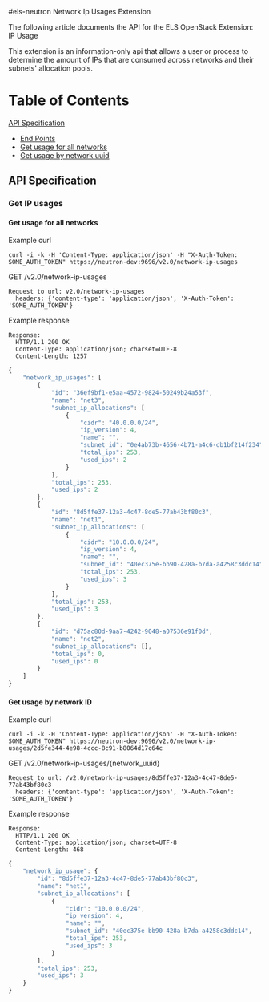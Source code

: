 #els-neutron Network Ip Usages Extension

The following article documents the API for the ELS OpenStack Extension: IP Usage

This extension is an information-only api that allows a user or process to determine the
amount of IPs that are consumed across networks and their subnets' allocation pools.

# Table of Contents #
[API Specification](#api-specification)
- [End Points](#end-points)
- [Get usage for all networks](#get-usage-for-all-networks)
- [Get usage by network uuid](#get-usage-by-network-id)


## API Specification ###

### Get IP usages ###
#### Get usage for all networks ####
Example curl
```
curl -i -k -H 'Content-Type: application/json' -H "X-Auth-Token: SOME_AUTH_TOKEN" https://neutron-dev:9696/v2.0/network-ip-usages
```
GET /v2.0/network-ip-usages
```
Request to url: v2.0/network-ip-usages
  headers: {'content-type': 'application/json', 'X-Auth-Token': 'SOME_AUTH_TOKEN'}
```
Example response
```
Response:
  HTTP/1.1 200 OK
  Content-Type: application/json; charset=UTF-8
  Content-Length: 1257
```
```javascript
{
    "network_ip_usages": [
        {
            "id": "36ef9bf1-e5aa-4572-9824-50249b24a53f",
            "name": "net3",
            "subnet_ip_allocations": [
                {
                    "cidr": "40.0.0.0/24",
                    "ip_version": 4,
                    "name": "",
                    "subnet_id": "0e4ab73b-4656-4b71-a4c6-db1bf214f234",
                    "total_ips": 253,
                    "used_ips": 2
                }
            ],
            "total_ips": 253,
            "used_ips": 2
        },
        {
            "id": "8d5ffe37-12a3-4c47-8de5-77ab43bf80c3",
            "name": "net1",
            "subnet_ip_allocations": [
                {
                    "cidr": "10.0.0.0/24",
                    "ip_version": 4,
                    "name": "",
                    "subnet_id": "40ec375e-bb90-428a-b7da-a4258c3ddc14",
                    "total_ips": 253,
                    "used_ips": 3
                }
            ],
            "total_ips": 253,
            "used_ips": 3
        },
        {
            "id": "d75ac80d-9aa7-4242-9048-a07536e91f0d",
            "name": "net2",
            "subnet_ip_allocations": [],
            "total_ips": 0,
            "used_ips": 0
        }
    ]
}
```

#### Get usage by network ID ####
Example curl
```
curl -i -k -H 'Content-Type: application/json' -H "X-Auth-Token: SOME_AUTH_TOKEN" https://neutron-dev:9696/v2.0/network-ip-usages/2d5fe344-4e98-4ccc-8c91-b8064d17c64c
```
GET /v2.0/network-ip-usages/{network_uuid}
```
Request to url: /v2.0/network-ip-usages/8d5ffe37-12a3-4c47-8de5-77ab43bf80c3
  headers: {'content-type': 'application/json', 'X-Auth-Token': 'SOME_AUTH_TOKEN'}
```
Example response
```
Response:
  HTTP/1.1 200 OK
  Content-Type: application/json; charset=UTF-8
  Content-Length: 468
```
```javascript
{
    "network_ip_usage": {
        "id": "8d5ffe37-12a3-4c47-8de5-77ab43bf80c3",
        "name": "net1",
        "subnet_ip_allocations": [
            {
                "cidr": "10.0.0.0/24",
                "ip_version": 4,
                "name": "",
                "subnet_id": "40ec375e-bb90-428a-b7da-a4258c3ddc14",
                "total_ips": 253,
                "used_ips": 3
            }
        ],
        "total_ips": 253,
        "used_ips": 3
    }
}
```
